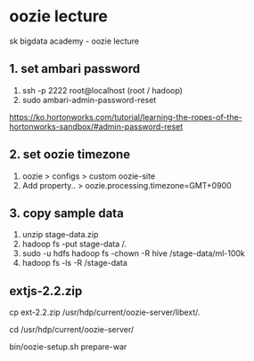 # oozie lecture
sk bigdata academy - oozie lecture 

## 1. set ambari password
1. ssh -p 2222 root@localhost  (root / hadoop)
2. sudo ambari-admin-password-reset 

https://ko.hortonworks.com/tutorial/learning-the-ropes-of-the-hortonworks-sandbox/#admin-password-reset

## 2. set oozie timezone
1. oozie > configs > custom oozie-site 
2. Add property.. >  oozie.processing.timezone=GMT+0900  


## 3. copy sample data
1. unzip stage-data.zip
2. hadoop fs -put stage-data /.
3. sudo -u hdfs hadoop fs -chown -R hive /stage-data/ml-100k
4. hadoop fs -ls -R /stage-data


## extjs-2.2.zip
cp ext-2.2.zip /usr/hdp/current/oozie-server/libext/.

cd /usr/hdp/current/oozie-server/

bin/oozie-setup.sh prepare-war
